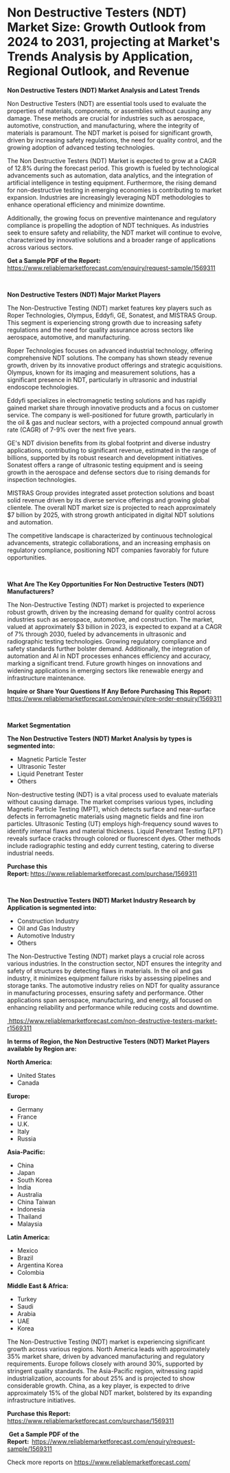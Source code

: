 <p><h1>Non Destructive Testers (NDT) Market Size: Growth Outlook from 2024 to 2031, projecting at Market's Trends Analysis by Application, Regional Outlook, and Revenue</h1></p><p><strong>Non Destructive Testers (NDT) Market Analysis and Latest Trends</strong></p>
<p><p>Non Destructive Testers (NDT) are essential tools used to evaluate the properties of materials, components, or assemblies without causing any damage. These methods are crucial for industries such as aerospace, automotive, construction, and manufacturing, where the integrity of materials is paramount. The NDT market is poised for significant growth, driven by increasing safety regulations, the need for quality control, and the growing adoption of advanced testing technologies.</p><p>The Non Destructive Testers (NDT) Market is expected to grow at a CAGR of 12.8% during the forecast period. This growth is fueled by technological advancements such as automation, data analytics, and the integration of artificial intelligence in testing equipment. Furthermore, the rising demand for non-destructive testing in emerging economies is contributing to market expansion. Industries are increasingly leveraging NDT methodologies to enhance operational efficiency and minimize downtime. </p><p>Additionally, the growing focus on preventive maintenance and regulatory compliance is propelling the adoption of NDT techniques. As industries seek to ensure safety and reliability, the NDT market will continue to evolve, characterized by innovative solutions and a broader range of applications across various sectors.</p></p>
<p><strong>Get a Sample PDF of the Report:&nbsp;</strong> <a href="https://www.reliablemarketforecast.com/enquiry/request-sample/1569311?utm_campaign=1840&utm_medium=2&utm_source=Github&utm_content=ia&utm_term=29122024&utm_id=non-destructive-testers-ndt">https://www.reliablemarketforecast.com/enquiry/request-sample/1569311</a></p>
<p>&nbsp;</p>
<p><strong>Non Destructive Testers (NDT) Major Market Players</strong></p>
<p><p>The Non-Destructive Testing (NDT) market features key players such as Roper Technologies, Olympus, Eddyfi, GE, Sonatest, and MISTRAS Group. This segment is experiencing strong growth due to increasing safety regulations and the need for quality assurance across sectors like aerospace, automotive, and manufacturing.</p><p>Roper Technologies focuses on advanced industrial technology, offering comprehensive NDT solutions. The company has shown steady revenue growth, driven by its innovative product offerings and strategic acquisitions. Olympus, known for its imaging and measurement solutions, has a significant presence in NDT, particularly in ultrasonic and industrial endoscope technologies.</p><p>Eddyfi specializes in electromagnetic testing solutions and has rapidly gained market share through innovative products and a focus on customer service. The company is well-positioned for future growth, particularly in the oil & gas and nuclear sectors, with a projected compound annual growth rate (CAGR) of 7-9% over the next five years.</p><p>GE's NDT division benefits from its global footprint and diverse industry applications, contributing to significant revenue, estimated in the range of billions, supported by its robust research and development initiatives. Sonatest offers a range of ultrasonic testing equipment and is seeing growth in the aerospace and defense sectors due to rising demands for inspection technologies.</p><p>MISTRAS Group provides integrated asset protection solutions and boast solid revenue driven by its diverse service offerings and growing global clientele. The overall NDT market size is projected to reach approximately $7 billion by 2025, with strong growth anticipated in digital NDT solutions and automation.</p><p>The competitive landscape is characterized by continuous technological advancements, strategic collaborations, and an increasing emphasis on regulatory compliance, positioning NDT companies favorably for future opportunities.</p></p>
<p>&nbsp;</p>
<p><strong>What Are The Key Opportunities For Non Destructive Testers (NDT) Manufacturers?</strong></p>
<p><p>The Non-Destructive Testing (NDT) market is projected to experience robust growth, driven by the increasing demand for quality control across industries such as aerospace, automotive, and construction. The market, valued at approximately $3 billion in 2023, is expected to expand at a CAGR of 7% through 2030, fueled by advancements in ultrasonic and radiographic testing technologies. Growing regulatory compliance and safety standards further bolster demand. Additionally, the integration of automation and AI in NDT processes enhances efficiency and accuracy, marking a significant trend. Future growth hinges on innovations and widening applications in emerging sectors like renewable energy and infrastructure maintenance.</p></p>
<p><strong>Inquire or Share Your Questions If Any Before Purchasing This Report:</strong> <a href="https://www.reliablemarketforecast.com/enquiry/pre-order-enquiry/1569311?utm_campaign=1840&utm_medium=2&utm_source=Github&utm_content=ia&utm_term=29122024&utm_id=non-destructive-testers-ndt">https://www.reliablemarketforecast.com/enquiry/pre-order-enquiry/1569311</a></p>
<p>&nbsp;</p>
<p><strong>Market Segmentation</strong></p>
<p><strong>The Non Destructive Testers (NDT) Market Analysis by types is segmented into:</strong></p>
<p><ul><li>Magnetic Particle Tester</li><li>Ultrasonic Tester</li><li>Liquid Penetrant Tester</li><li>Others</li></ul></p>
<p><p>Non-destructive testing (NDT) is a vital process used to evaluate materials without causing damage. The market comprises various types, including Magnetic Particle Testing (MPT), which detects surface and near-surface defects in ferromagnetic materials using magnetic fields and fine iron particles. Ultrasonic Testing (UT) employs high-frequency sound waves to identify internal flaws and material thickness. Liquid Penetrant Testing (LPT) reveals surface cracks through colored or fluorescent dyes. Other methods include radiographic testing and eddy current testing, catering to diverse industrial needs.</p></p>
<p><strong>Purchase this Report:&nbsp;</strong><a href="https://www.reliablemarketforecast.com/purchase/1569311?utm_campaign=1840&utm_medium=2&utm_source=Github&utm_content=ia&utm_term=29122024&utm_id=non-destructive-testers-ndt">https://www.reliablemarketforecast.com/purchase/1569311</a></p>
<p>&nbsp;</p>
<p><strong>The Non Destructive Testers (NDT) Market Industry Research by Application is segmented into:</strong></p>
<p><ul><li>Construction Industry</li><li>Oil and Gas Industry</li><li>Automotive Industry</li><li>Others</li></ul></p>
<p><p>The Non-Destructive Testing (NDT) market plays a crucial role across various industries. In the construction sector, NDT ensures the integrity and safety of structures by detecting flaws in materials. In the oil and gas industry, it minimizes equipment failure risks by assessing pipelines and storage tanks. The automotive industry relies on NDT for quality assurance in manufacturing processes, ensuring safety and performance. Other applications span aerospace, manufacturing, and energy, all focused on enhancing reliability and performance while reducing costs and downtime.</p></p>
<p><a href="https://www.reliablemarketforecast.com/non-destructive-testers-market-r1569311?utm_campaign=1840&utm_medium=2&utm_source=Github&utm_content=ia&utm_term=29122024&utm_id=non-destructive-testers-ndt">&nbsp;https://www.reliablemarketforecast.com/non-destructive-testers-market-r1569311</a></p>
<p><strong>In terms of Region, the Non Destructive Testers (NDT) Market Players available by Region are:</strong></p>
<p>
    <p> <strong> North America: </strong>
        <ul>
            <li>United States</li>
            <li>Canada</li>
        </ul>
        </p> 
    <p> <strong> Europe: </strong>
        <ul>
            <li>Germany</li>
            <li>France</li>
            <li>U.K.</li>
            <li>Italy</li>
            <li>Russia</li>
        </ul>
        </p> 
    <p> <strong> Asia-Pacific: </strong>
        <ul>
            <li>China</li>
            <li>Japan</li>
            <li>South Korea</li>
            <li>India</li>
            <li>Australia</li>
            <li>China Taiwan</li>
            <li>Indonesia</li>
            <li>Thailand</li>
            <li>Malaysia</li>
        </ul>
        </p> 
    <p> <strong> Latin America: </strong>
        <ul>
            <li>Mexico</li>
            <li>Brazil</li>
            <li>Argentina Korea</li>
            <li>Colombia</li>
        </ul>
        </p> 
    <p> <strong> Middle East & Africa: </strong>
        <ul>
            <li>Turkey</li>
            <li>Saudi</li>
            <li>Arabia</li>
            <li>UAE</li>
            <li>Korea</li>
        </ul>
    </p>
    </p>
<p><p>The Non-Destructive Testing (NDT) market is experiencing significant growth across various regions. North America leads with approximately 35% market share, driven by advanced manufacturing and regulatory requirements. Europe follows closely with around 30%, supported by stringent quality standards. The Asia-Pacific region, witnessing rapid industrialization, accounts for about 25% and is projected to show considerable growth. China, as a key player, is expected to drive approximately 15% of the global NDT market, bolstered by its expanding infrastructure initiatives.</p></p>
<p><strong>Purchase this Report: </strong><a href="https://www.reliablemarketforecast.com/purchase/1569311?utm_campaign=1840&utm_medium=2&utm_source=Github&utm_content=ia&utm_term=29122024&utm_id=non-destructive-testers-ndt">https://www.reliablemarketforecast.com/purchase/1569311</a></p>
<p>&nbsp;<strong>Get a Sample PDF of the Report:&nbsp;&nbsp;</strong><a href="https://www.reliablemarketforecast.com/enquiry/request-sample/1569311?utm_campaign=1840&utm_medium=2&utm_source=Github&utm_content=ia&utm_term=29122024&utm_id=non-destructive-testers-ndt">https://www.reliablemarketforecast.com/enquiry/request-sample/1569311</a></p>
<p><strong></strong></p>
<p>Check more reports on <a href="https://www.reliablemarketforecast.com/?utm_campaign=1840&utm_medium=2&utm_source=Github&utm_content=ia&utm_term=29122024&utm_id=non-destructive-testers-ndt">https://www.reliablemarketforecast.com/</a></p>